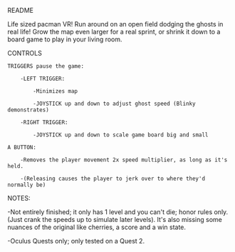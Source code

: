 README

Life sized pacman VR! Run around on an open field dodging the ghosts in real life! Grow the map even larger for a real sprint, or shrink it down to a board game to play in your living room.

CONTROLS

	TRIGGERS pause the game:

		-LEFT TRIGGER: 
		
			-Minimizes map
			
			-JOYSTICK up and down to adjust ghost speed (Blinky demonstrates)
			
		-RIGHT TRIGGER:
		
			-JOYSTICK up and down to scale game board big and small
			
	A BUTTON:
	
		-Removes the player movement 2x speed multiplier, as long as it's held.
		
		-(Releasing causes the player to jerk over to where they'd normally be)

NOTES:

-Not entirely finished; it only has 1 level and you can't die; honor rules only. (Just crank the speeds up to simulate later levels). It's also missing some nuances of the original like cherries, a score and a win state.

-Oculus Quests only; only tested on a Quest 2.